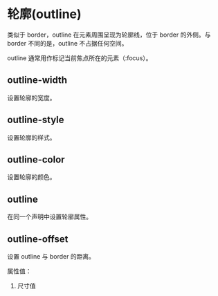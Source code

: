 轮廓(outline)
====

类似于 border，outline 在元素周围呈现为轮廓线，位于 border 的外侧。与 border 不同的是，outline 不占据任何空间。

outline 通常用作标记当前焦点所在的元素（:focus）。

outline-width
----

设置轮廓的宽度。

outline-style
----

设置轮廓的样式。

outline-color
----

设置轮廓的颜色。

outline
----

在同一个声明中设置轮廓属性。

outline-offset
----

设置 outline 与 border 的距离。

属性值：

1. 尺寸值
